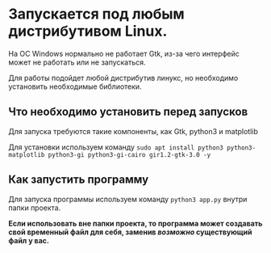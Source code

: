 # Запускается под любым дистрибутивом Linux.
На ОС Windows нормально не работает Gtk, из-за чего интерфейс может не работать или не запускаться.

Для работы подойдет любой дистрибутив линукс, но необходимо установить необходимые библиотеки.
## Что необходимо установить перед запусков
Для запуска требуются такие компоненты, как Gtk, python3 и matplotlib

Для установки используем команду `sudo apt install python3 python3-matplotlib python3-gi python3-gi-cairo gir1.2-gtk-3.0 -y`
## Как запустить программу
Для запуска программы используем команду `python3 app.py` внутри папки проекта.

**Если использовать вне папки проекта, то программа может создавать свой временный файл для себя, заменив _возможно_ существующий файл у вас.**